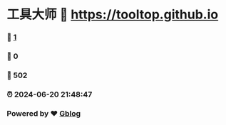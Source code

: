 # 工具大师 :link: https://tooltop.github.io 
### :page_facing_up: [1](https://tooltop.github.io/tag.html) 
### :speech_balloon: 0 
### :hibiscus: 502 
### :alarm_clock: 2024-06-20 21:48:47 
### Powered by :heart: [Gblog]([https://github.com/Meekdai/Gmeek](https://github.com/tooltop/Gblog))
